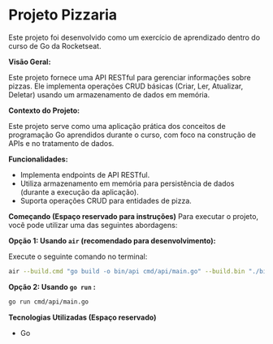 # Projeto Pizzaria

Este projeto foi desenvolvido como um exercício de aprendizado dentro do curso de Go da Rocketseat.

**Visão Geral:**

Este projeto fornece uma API RESTful para gerenciar informações sobre pizzas. Ele implementa operações CRUD básicas (Criar, Ler, Atualizar, Deletar) usando um armazenamento de dados em memória.

**Contexto do Projeto:**

Este projeto serve como uma aplicação prática dos conceitos de programação Go aprendidos durante o curso, com foco na construção de APIs e no tratamento de dados.

**Funcionalidades:**

* Implementa endpoints de API RESTful.
* Utiliza armazenamento em memória para persistência de dados (durante a execução da aplicação).
* Suporta operações CRUD para entidades de pizza.

**Começando (Espaço reservado para instruções)**
Para executar o projeto, você pode utilizar uma das seguintes abordagens:

**Opção 1: Usando `air` (recomendado para desenvolvimento):**

Execute o seguinte comando no terminal:

```bash
air --build.cmd "go build -o bin/api cmd/api/main.go" --build.bin "./bin/api"
```
**Opção 2: Usando `go run` :**
```bash
go run cmd/api/main.go
```

**Tecnologias Utilizadas (Espaço reservado)**

* Go
